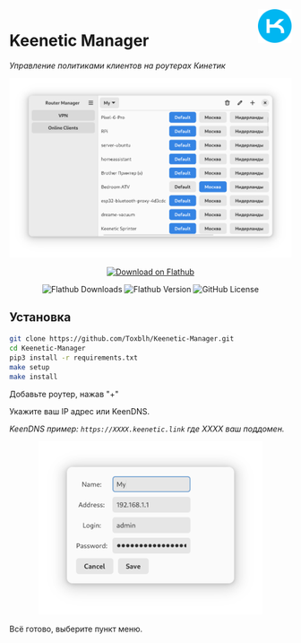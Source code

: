 <img src="data/icons/hicolor/scalable/apps/ru.toxblh.KeeneticManager.svg" align="right" width="60" height="60">

# Keenetic Manager 

<em>Управление политиками клиентов на роутерах Кинетик</em>

<p align="center">
    <img src="./screenshots/shot.png" alt="Keenetic Manager" width="800">
</p>

<p align="center">
    <a href='https://flathub.org/apps/ru.toxblh.KeeneticManager'>
        <img width='200' alt='Download on Flathub' src='https://flathub.org/api/badge?locale=en'/>
    </a>
</p>

<p align="center" style="">
  <img alt="Flathub Downloads" src="https://img.shields.io/flathub/downloads/ru.toxblh.KeeneticManager?logoColor=%234ec9a2&label=Flathub%20installs" />
  <img alt="Flathub Version" src="https://img.shields.io/flathub/v/ru.toxblh.KeeneticManager?label=Flathub%20version" />
  <img alt="GitHub License" src="https://img.shields.io/github/license/Toxblh/Keenetic-Manager" />
</p>

## Установка

```bash
git clone https://github.com/Toxblh/Keenetic-Manager.git
cd Keenetic-Manager
pip3 install -r requirements.txt
make setup
make install
```

Добавьте роутер, нажав "+"

Укажите ваш IP адрес или KeenDNS.

_KeenDNS пример: `https://XXXX.keenetic.link` где XXXX ваш поддомен._

<p align="center">
    <img src="./screenshots/login.png" alt="Keenetic Manager" width="400">
</p>

Всё готово, выберите пункт меню.
